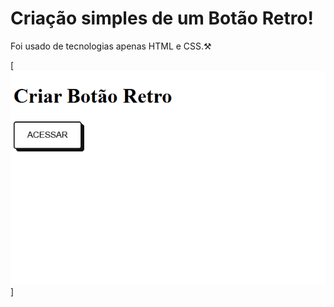 # Criação simples de um Botão Retro!

Foi usado de tecnologias apenas HTML e CSS.⚒️

[<img src="./botao-retro.gif" alt="Botão ACESSAR no modelo retro">]